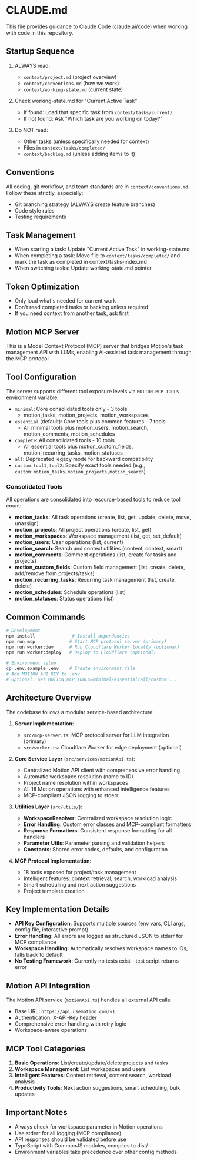 # CLAUDE.md

This file provides guidance to Claude Code (claude.ai/code) when working with code in this repository.

## Startup Sequence
1. ALWAYS read:
   - `context/project.md` (project overview)
   - `context/conventions.md` (how we work)
   - `context/working-state.md` (current state)

2. Check working-state.md for "Current Active Task"
   - If found: Load that specific task from `context/tasks/current/`
   - If not found: Ask "Which task are you working on today?"

3. Do NOT read:
   - Other tasks (unless specifically needed for context)
   - Files in `context/tasks/completed/`
   - `context/backlog.md` (unless adding items to it)

## Conventions
All coding, git workflow, and team standards are in `context/conventions.md`.
Follow these strictly, especially:
- Git branching strategy (ALWAYS create feature branches)
- Code style rules
- Testing requirements

## Task Management
- When starting a task: Update "Current Active Task" in working-state.md
- When completing a task: Move file to `context/tasks/completed/` and mark the task as completed in context/tasks-index.md
- When switching tasks: Update working-state.md pointer

## Token Optimization
- Only load what's needed for current work
- Don't read completed tasks or backlog unless required
- If you need context from another task, ask first


## Motion MCP Server

This is a Model Context Protocol (MCP) server that bridges Motion's task management API with LLMs, enabling AI-assisted task management through the MCP protocol.

## Tool Configuration

The server supports different tool exposure levels via `MOTION_MCP_TOOLS` environment variable:

- `minimal`: Core consolidated tools only - 3 tools
  - motion_tasks, motion_projects, motion_workspaces
- `essential` (default): Core tools plus common features - 7 tools  
  - All minimal tools plus motion_users, motion_search, motion_comments, motion_schedules
- `complete`: All consolidated tools - 10 tools
  - All essential tools plus motion_custom_fields, motion_recurring_tasks, motion_statuses  
- `all`: Deprecated legacy mode for backward compatibility
- `custom:tool1,tool2`: Specify exact tools needed (e.g., `custom:motion_tasks,motion_projects,motion_search`)

### Consolidated Tools

All operations are consolidated into resource-based tools to reduce tool count:

- **motion_tasks**: All task operations (create, list, get, update, delete, move, unassign)
- **motion_projects**: All project operations (create, list, get)
- **motion_workspaces**: Workspace management (list, get, set_default)
- **motion_users**: User operations (list, current)
- **motion_search**: Search and context utilities (content, context, smart)
- **motion_comments**: Comment operations (list, create for tasks and projects)
- **motion_custom_fields**: Custom field management (list, create, delete, add/remove from projects/tasks)
- **motion_recurring_tasks**: Recurring task management (list, create, delete)
- **motion_schedules**: Schedule operations (list)
- **motion_statuses**: Status operations (list)

## Common Commands

```bash
# Development
npm install              # Install dependencies
npm run mcp             # Start MCP protocol server (primary)
npm run worker:dev      # Run Cloudflare Worker locally (optional)
npm run worker:deploy   # Deploy to Cloudflare (optional)

# Environment setup
cp .env.example .env    # Create environment file
# Add MOTION_API_KEY to .env
# Optional: Set MOTION_MCP_TOOLS=minimal/essential/all/custom:...
```

## Architecture Overview

The codebase follows a modular service-based architecture:

1. **Server Implementation**:
   - `src/mcp-server.ts`: MCP protocol server for LLM integration (primary)
   - `src/worker.ts`: Cloudflare Worker for edge deployment (optional)

2. **Core Service Layer** (`src/services/motionApi.ts`):
   - Centralized Motion API client with comprehensive error handling
   - Automatic workspace resolution (name to ID)
   - Project name resolution within workspaces
   - All 18 Motion operations with enhanced intelligence features
   - MCP-compliant JSON logging to stderr

3. **Utilities Layer** (`src/utils/`):
   - **WorkspaceResolver**: Centralized workspace resolution logic
   - **Error Handling**: Custom error classes and MCP-compliant formatters
   - **Response Formatters**: Consistent response formatting for all handlers
   - **Parameter Utils**: Parameter parsing and validation helpers
   - **Constants**: Shared error codes, defaults, and configuration

4. **MCP Protocol Implementation**:
   - 18 tools exposed for project/task management
   - Intelligent features: context retrieval, search, workload analysis
   - Smart scheduling and next action suggestions
   - Project template creation

## Key Implementation Details

- **API Key Configuration**: Supports multiple sources (env vars, CLI args, config file, interactive prompt)
- **Error Handling**: All errors are logged as structured JSON to stderr for MCP compliance
- **Workspace Handling**: Automatically resolves workspace names to IDs, falls back to default
- **No Testing Framework**: Currently no tests exist - test script returns error

## Motion API Integration

The Motion API service (`motionApi.ts`) handles all external API calls:
- Base URL: `https://api.usemotion.com/v1`
- Authentication: X-API-Key header
- Comprehensive error handling with retry logic
- Workspace-aware operations

## MCP Tool Categories

1. **Basic Operations**: List/create/update/delete projects and tasks
2. **Workspace Management**: List workspaces and users
3. **Intelligent Features**: Context retrieval, content search, workload analysis
4. **Productivity Tools**: Next action suggestions, smart scheduling, bulk updates

## Important Notes

- Always check for workspace parameter in Motion operations
- Use stderr for all logging (MCP compliance)
- API responses should be validated before use
- TypeScript with CommonJS modules, compiles to dist/
- Environment variables take precedence over other config methods
